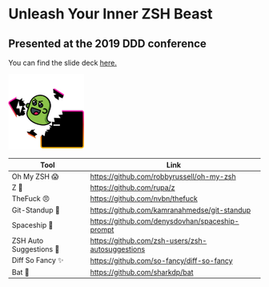 # Unleash Your Inner ZSH Beast

## Presented at the 2019 DDD conference
You can find the slide deck [here.](https://docs.google.com/presentation/d/1GAfJk3Bmp2HwxSl-TfkeuFVIc-vrddOzp_OlLQj6eIk/edit?usp=sharing)
<p>
<img src="./assets/unleash.png" alt="unleash your inner zsh beast" width="30%" />
</p>

| Tool                           | Link                                             |
| ------------------------------ | ------------------------------------------------ |
| Oh My ZSH :scream:             | https://github.com/robbyrussell/oh-my-zsh        |
| Z :runner:                     | https://github.com/rupa/z                        |
| TheFuck :angry:                | https://github.com/nvbn/thefuck                  |
| Git-Standup :raising_hand:     | https://github.com/kamranahmedse/git-standup     |
| Spaceship :rocket:             | https://github.com/denysdovhan/spaceship-prompt  |
| ZSH Auto Suggestions :robot: | https://github.com/zsh-users/zsh-autosuggestions |
| Diff So Fancy :sparkles: | https://github.com/so-fancy/diff-so-fancy |
| Bat :bat: | https://github.com/sharkdp/bat|






